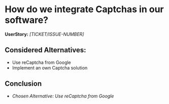 # How do we integrate Captchas in our software?
**UserStory:** *[TICKET/ISSUE-NUMBER]*

## Considered Alternatives:
* Use reCaptcha from Google
* Implement an own Captcha solution

## Conclusion
* *Chosen Alternative: Use reCaptcha from Google*